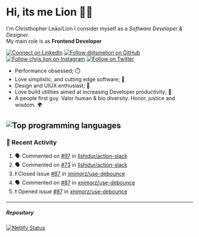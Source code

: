 # Hi, its me Lion 👋🦁

I'm Christhopher Leão/Lion
I consider myself as a _Software Developer & Designer_.<br/>My main role is as <b>Frontend Developer</b>
<br />

[![Connect on LinkedIn](https://img.shields.io/badge/--linkedin?label=LinkedIn&logo=LinkedIn&style=social)](https://www.linkedin.com/in/chrislion)
[![Follow @itsmelion on GitHub](https://img.shields.io/github/followers/itsmelion?label=follow%20%40itsmeLion&style=social)](https://github.com/itsmelion)
[![Follow chris.lion on Instagram](https://img.shields.io/badge/--instagram?label=@chris.lion&logo=Instagram&style=social)](https://instagram.com/chris.lion)
[![Follow on Twitter](https://img.shields.io/badge/--twitter?label=@ChrisLion_me&logo=Twitter&style=social)](https://twitter.com/chrislion_me)

- Performance obsessed; ⏱️
- Love simplistic, and cutting edge software; 📆
- Design and UIUX enthusiast; 🎨
- Love build utilities aimed at increasing Developer productivity; 🧰
- A people first guy. Valor human & bio diversity. Honor, justice and wisdom. 🌍

![Top programming languages](https://github-readme-stats.vercel.app/api/top-langs/?username=itsmelion&hide=php)
---
### 📰 Recent Activity

<!--START_SECTION:activity-->
1. 🗣 Commented on [#97](https://github.com/Ilshidur/action-slack/issues/97) in [Ilshidur/action-slack](https://github.com/Ilshidur/action-slack)
2. 🗣 Commented on [#73](https://github.com/Ilshidur/action-slack/issues/73) in [Ilshidur/action-slack](https://github.com/Ilshidur/action-slack)
3. ❗️ Closed issue [#87](https://github.com/xnimorz/use-debounce/issues/87) in [xnimorz/use-debounce](https://github.com/xnimorz/use-debounce)
4. 🗣 Commented on [#87](https://github.com/xnimorz/use-debounce/issues/87) in [xnimorz/use-debounce](https://github.com/xnimorz/use-debounce)
5. ❗️ Opened issue [#87](https://github.com/xnimorz/use-debounce/issues/87) in [xnimorz/use-debounce](https://github.com/xnimorz/use-debounce)
<!--END_SECTION:activity-->

___

##### Repository
[![Netlify Status](https://api.netlify.com/api/v1/badges/9e2e6136-1ab9-42fc-8d4e-188512d5d841/deploy-status)](https://app.netlify.com/sites/lion-portfolio/deploys)
